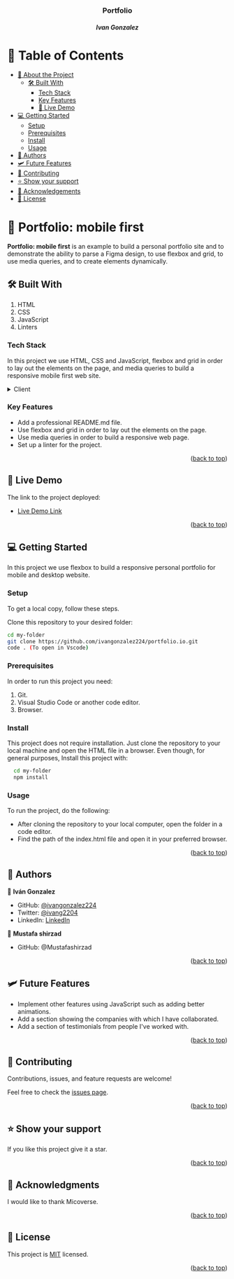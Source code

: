 <div align="center"> 
  <h3><b>Portfolio</b></h3>
  <h5>Ivan Gonzalez</h5> 
</div>

# 📗 Table of Contents

- [📖 About the Project](#about-project) 
  - [🛠 Built With](#built-with)
    - [Tech Stack](#tech-stack)
    - [Key Features](#key-features)
    - [🚀 Live Demo](#live-demo)
- [💻 Getting Started](#getting-started)
  - [Setup](#setup)
  - [Prerequisites](#prerequisites)
  - [Install](#install)
  - [Usage](#usage)
- [👥 Authors](#authors)
- [🛩️ Future Features](#future-features)
- [🤝 Contributing](#contributing)
- [⭐️ Show your support](#support)
- [🙏 Acknowledgements](#acknowledgements)
- [📝 License](#license)

# 📖 Portfolio: mobile first <a name="about-project"></a>

**Portfolio: mobile first** is an example to build a personal portfolio site and to demonstrate the ability to parse a Figma design, to use flexbox and grid, to use media queries, and to create elements dynamically.

## 🛠 Built With <a name="built-with"></a>

1. HTML
2. CSS
3. JavaScript
4. Linters

### Tech Stack <a name="tech-stack"></a>

In this project we use HTML, CSS and JavaScript, flexbox and grid in order to lay out the elements on the page, and media queries to build a responsive mobile first web site.
<details>
  <summary>Client</summary>
  <ul>
    <li><a href="https://developer.mozilla.org/es/docs/Web/HTML">HTML</a></li>
    <li><a href="https://developer.mozilla.org/es/docs/Web/CSS">CSS</a></li>
    <li><a href="https://developer.mozilla.org/es/docs/Web/JavaScript">JavaScript</a></li>
  </ul>
</details>

### Key Features <a name="key-features"></a>

- Add a professional README.md file.
- Use flexbox and grid in order to lay out the elements on the page.
- Use media queries in order to build a responsive web page.
- Set up a linter for the project.

<p align="right">(<a href="#readme-top">back to top</a>)</p>

## 🚀 Live Demo <a name="live-demo"></a>

 The link to the project deployed:

- [Live Demo Link](https://ivangonzalez224.github.io/portfolio.io/)

<p align="right">(<a href="#readme-top">back to top</a>)</p>

## 💻 Getting Started <a name="getting-started"></a>

In this project we use flexbox to build a responsive personal portfolio for mobile and desktop website.

### Setup

To get a local copy, follow these steps.

Clone this repository to your desired folder:

  ```sh
  cd my-folder
  git clone https://github.com/ivangonzalez224/portfolio.io.git
  code . (To open in Vscode)
```

### Prerequisites

In order to run this project you need:

1. Git.
2. Visual Studio Code or another code editor.
3. Browser.  
  
  
### Install

This project does not require installation. Just clone the repository to your local machine and open the HTML file in a browser.
Even though, for general purposes, Install this project with:
```sh
  cd my-folder
  npm install
```

### Usage

To run the project, do the following:
- After cloning the repository to your local computer, open the folder in a code editor.
- Find the path of the index.html file and open it in your preferred browser.

<p align="right">(<a href="#readme-top">back to top</a>)</p>

## 👥 Authors <a name="authors"></a>

👤 **Iván Gonzalez**

- GitHub: [@ivangonzalez224](https://github.com/ivangonzalez224)
- Twitter: [@ivang2204](https://twitter.com/ivang2204)
- LinkedIn: [LinkedIn](https://linkedin.com/in/iván-gonzalez-robles-957491275)

👤 **Mustafa shirzad**

- GitHub: @Mustafashirzad

<p align="right">(<a href="#readme-top">back to top</a>)</p>

## 🛩️ Future Features <a name="future-features"></a>

- Implement other features using JavaScript such as adding better animations.
- Add a section showing the companies with which I have collaborated.
- Add a section of testimonials from people I've worked with.

<p align="right">(<a href="#readme-top">back to top</a>)</p>

## 🤝 Contributing <a name="contributing"></a>

Contributions, issues, and feature requests are welcome!

Feel free to check the [issues page](../../issues/).

<p align="right">(<a href="#readme-top">back to top</a>)</p>

## ⭐️ Show your support <a name="support"></a>

If you like this project give it a star.

<p align="right">(<a href="#readme-top">back to top</a>)</p>

## 🙏 Acknowledgments <a name="acknowledgements"></a>

I would like to thank Micoverse.

<p align="right">(<a href="#readme-top">back to top</a>)</p>

## 📝 License <a name="license"></a>

This project is [MIT](./LICENSE) licensed.

<p align="right">(<a href="#readme-top">back to top</a>)</p>